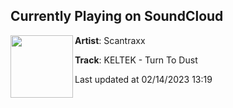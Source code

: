 ## Currently Playing on SoundCloud

[<img align="left" width="100" src="https://i1.sndcdn.com/artworks-FperaEDl1teJxgNY-v846Dg-t500x500.jpg">](https://soundcloud.com/scantraxx/keltek-turn-to-dust)

**Artist**: Scantraxx 

**Track**: KELTEK - Turn To Dust

Last updated at 02/14/2023 13:19
